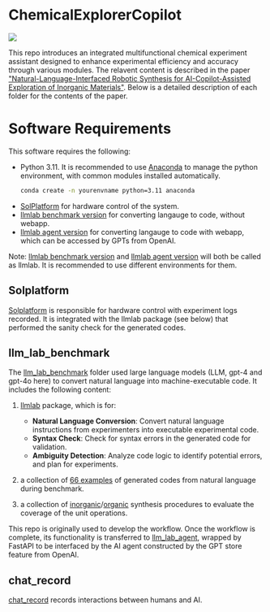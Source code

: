 # ChemicalExplorerCopilot
![](./Photos/whole_platform.JPG)

This repo introduces an integrated multifunctional chemical experiment assistant designed to enhance experimental efficiency and accuracy through various modules. The relavent content is described in the paper ["Natural-Language-Interfaced Robotic Synthesis for AI-Copilot-Assisted Exploration of Inorganic Materials"](./). Below is a detailed description of each folder for the contents of the paper.

# Software Requirements

This software requires the following:
* Python 3.11. It is recommended to use [Anaconda](https://anaconda.org/) to manage the python environment, with common modules installed automatically.
   ```bash
   conda create -n yourenvname python=3.11 anaconda
   ```
* [SolPlatform](./SolPlatform/) for hardware control of the system.
* [llmlab benchmark version](./llm_lab_benchmark/) for converting langauge to code, without webapp.
* [llmlab agent version](./llm_lab_agent/) for converting langauge to code with webapp, which can be accessed by GPTs from OpenAI. 

Note: [llmlab benchmark version](./llm_lab_benchmark/) and [llmlab agent version](./llm_lab_agent/) will both be called as llmlab. It is recommended to use different environments for them. 

## Solplatform
[Solplatform](./SolPlatform) is responsible for hardware control with experiment logs recorded. It is integrated with the llmlab package (see below) that performed the sanity check for the generated codes. 

## llm_lab_benchmark
The [llm_lab_benchmark](./llm_lab_benchmark) folder used large language models (LLM, gpt-4 and gpt-4o here) to convert natural language into machine-executable code. It includes the following content:
1. [llmlab](./llm_lab_benchmark/llmlab/) package, which is for:
    - **Natural Language Conversion**: Convert natural language instructions from experimenters into executable experimental code.
    - **Syntax Check**: Check for syntax errors in the generated code for validation.
    - **Ambiguity Detection**: Analyze code logic to identify potential errors, and plan for experiments.

2. a collection of [66 examples](./llm_lab_benchmark/benchmark_dataset/examples.json) of generated codes from natural language during benchmark.

3. a collection of [inorganic](./llm_lab_benchmark/benchmark_dataset/inorganic_processed.json)/[organic](./llm_lab_benchmark/benchmark_dataset/organic.json) synthesis procedures to evaluate the coverage of the unit operations.

This repo is originally used to develop the workflow. Once the workflow is complete, its functionality is transferred to [llm_lab_agent](./llm_lab_agent), wrapped by FastAPI to be interfaced by the AI agent constructed by the GPT store feature from OpenAI. 

## chat_record
[chat_record](./chat_record) records interactions between humans and AI.

